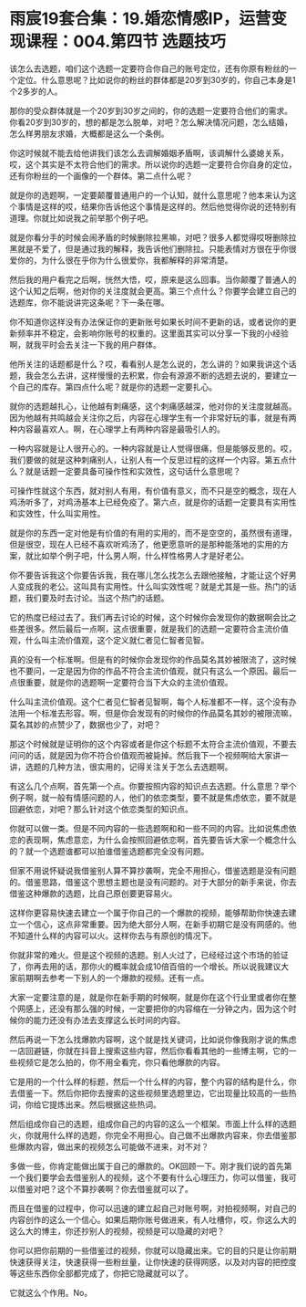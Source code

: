 # 雨宸19套合集：19.婚恋情感IP，运营变现课程：004.第四节 选题技巧

该怎么去选题，咱们这个选题一定要符合你自己的账号定位，还有你原有粉丝的一个定位。什么意思呢？比如说你的粉丝的群体都是20岁到30岁的，你自己本身是1个2多岁的人。

那你的受众群体就是一个20岁到30岁之间的，你的选题一定要符合他们的需求。你看20岁到30岁的，想的都是怎么脱单，对吧？怎么解决情况问题，怎么结婚，怎么样男朋友求婚，大概都是这么一个条例。

你这时候就不能去给他讲我们该怎么去调解婚姻矛盾啊，该调解什么婆媳关系，哎，这个其实是不太符合他们的需求。所以说你的选题一定要符合你自身的定位，还有你粉丝的一个画像的一个群体。第二点什么呢？

就是你的选题啊，一定要颠覆普通用户的一个认知，就什么意思呢？他本来认为这个事情是这样的哎，结果你告诉他这个事情是这样的。然后他觉得你说的还特别有道理。你就比如说我之前举那个例子吧。

就是你看分手的时候会闹矛盾的时候删除拉黑嘛，对吧？很多人都觉得哎呀删除拉黑就是不爱了，但是通过我的解释，我告诉他们删除拉。只能表情对方很在乎你很爱你的，为什么很在乎你为什么很爱你，我都解释的非常清楚。

然后我的用户看完之后啊，恍然大悟，哎，原来是这么回事。当你颠覆了普通人的这个认知之后啊，他对你的关注度就会更高。第三个点什么？你要学会建立自己的选题库，你不能说讲完这条呢？下一条在哪。

你不知道你这样没有办法保证你的更新账号如果长时间不更新的话，或者说你的更新频率并不稳定，会影响你账号的权重的。这里面其实可以分享一下我的小经验啊，就我平时会去关注一下我的用户群体。

他所关注的话题都是什么？哎，看看别人是怎么说的，怎么讲的？如果我讲这个话题，我会怎么去讲，这样慢慢的去积累，你会有源源不断的选题去说的，要建立一个自己的库存。第四点什么呢？就是你的选题一定要扎心。

就你的选题越扎心，让他越有刺痛感，这个刺痛感越深，他对你的关注度就越高。因为他越有共鸣越会关注你之后，内容在心理学生有一个非常好玩的事，就是有两种内容最喜欢人。啊，在心理学上有两种内容是最吸引人的。

一种内容就是让人很开心的。一种内容就是让人觉得很痛，但是能够反思的。哎，我们要做的就是这种刺痛别人，让别人有一个反思过程的这样一个内容。第五点什么？就是话题一定要具备可操作性和实效性，这句话什么意思呢？

可操作性就这个东西，就对别人有用，有价值有意义，而不只是空的概念，现在人鸡汤听多了，对鸡汤基本上已经免疫了。第六点，就是你的话题一定要具有实用性和实效性，什么叫实用性。

就是你的东西一定对他是有价值的有用的实用的，而不是空空的，虽然很有道理，但是很空，现在人已经不喜欢听鸡汤了，他更愿意听的是那种能落地的实用的方案，就比如举个例子吧，什么男人啊，什么样性格男人才是好老公。

你不要告诉我这个你要告诉我，我在哪儿怎么找怎么去跟他接触，才能让这个好男人变成我的老公。这叫具有实用性。什么叫实效性呢？就是尤其是一些。热门的话题，我们要及时去讨论。当这个热门的话题。

它的热度已经过去了。我们再去讨论的时候，这个时候你会发现你的数据啊会比之些差很多。然后最后一点啊，这点很重要，就是我们的选题一定要符合主流价值观，什么叫主流价值观，这个定义就仁者见仁智者见智。

真的没有一个标准啊。但是有的时候你会发现你的作品莫名其妙被限流了，这时候也不要问，一定是因为你的作品不符合主流价值观，就只有这么一个原因。最后一点很重要，就是你的选题啊一定要符合当下大众的主流价值观。

什么叫主流价值观。这个仁者见仁智者见智啊，每个人标准都不一样，这个没有办法用一个标准去形容。啊，但是你会发现有的时候你的作品莫名其妙的被限流嘛，莫名其妙的点赞少了，数据也少了，对吧？

那这个时候就是证明你的这个内容或者是你这个标题不太符合主流价值观，不要去问问的话，就是因为你不符合价值观而被毙掉。然后我下一个视频啊给大家讲一讲，选题的几种方法，很实用的，记得关注关于怎么去选题啊。

有这么几个点啊，首先第一个点。你要按照内容的知识点去选题。什么意思？举个例子啊，就一般有情感问题的人，他们的依恋类型，要不就是焦虑依恋，要不就是回避依恋，对吧？那么针对这个依恋类型的知识点。

你就可以做一类。但是不同内容的一些选题啊和和一些不同的内容。比如说焦虑依恋的表现啊，焦虑意恋，为什么会按照回避依恋啊，首先要告诉大家一个概念什么的？就一个选题谁都可以拍谁借鉴选题都完全没有问题。

但家不用说怀疑说我借鉴别人算不算抄袭啊，完全不用担心，借鉴选题是没有问题的。借鉴思路，借鉴这个思想主题也是没有问题的。对于大部分的新手来说，你去借鉴这种爆款的选题，比自己原创要更容易火。

这样你更容易快速去建立一个属于你自己的一个爆款的视频，能够帮助你快速去建立一个信心，这点非常重要。因为绝大部分人啊，在新手初期它是没有网感的。他不知道什么样的内容可以火。这样你去与有原创的情况下。

你就非常的难火。但是这个视频的选题。别人火过了，已经经过这个市场的验证了，你再去用的话，那你火的概率就会成10倍百倍的一个增长。所以说我建议大家前期啊去参考一下别人的一个爆款的视频。还有一点。

大家一定要注意的是，就是你在新手期的时候啊，就是你在这个行业里或者你在整个网感上，还没有那么强的时候，一定要把你的内容缩在一分钟之内，因为这个时候你的能力还没有办法去支撑这么长时间的内容。

然后再说一下怎么找爆款内容啊，这个就是找关键词，比如说你像我刚才说的焦虑一店回避链，你就在抖音上搜索这些内容，然后你看看其他的一些博主啊，它的一些视频它是怎么拍的，你不用全看完，你只看他爆款的内容。

它是用的一个什么样的标题，然后一个什么样的内容，整个内容的结构是什么，你去借鉴一下。然后你把你去搜索的这些视频里选题里边，它出现量比较高的一些热词，你给它提炼出来。然后根据这些热词。

然后组成你自己的选题，组成你自己的内容的这么一个框架。市面上什么样的选题火，你就用什么样的选题，你完全不用担心。自己做不出爆款内容来，你去借鉴那些爆款内容，做出来的视频怎么可能做不进来，对不对？

多做一些，你肯定能做出属于自己的爆款的。OK回顾一下。刚才我们说的首先第一个我们要学会去借鉴别人的视频，这个不要有什么心理压力，你可以借鉴，我可以借鉴对吧？这个不算抄袭啊？你去借鉴就可以了。

而且在借鉴的过程中，你可以迅速的建立起自己对账号啊，对拍视频啊，对自己的内容创作的这么一个信心。如果后期你账号做进来，有人吐槽你，哎，你这么大的这么大的博主，你还抄别人的视频，视频是可以隐藏的对吧？

你可以把你前期的一些借鉴过的视频，你就可以隐藏出来。它的目的只是让你前期快速获得关注，快速获得一些粉丝量，让你快速的获得网感，以及对内容的把控度等这些东西你全部都完成了，你把它隐藏就可以了。

它就这么个作用。No。